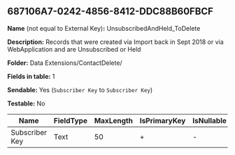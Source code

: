 ## 687106A7-0242-4856-8412-DDC88B60FBCF

**Name** (not equal to External Key)**:** UnsubscribedAndHeld_ToDelete

**Description:** Records that were created via Import back in Sept 2018 or via WebApplication and are Unsubscribed or Held

**Folder:** Data Extensions/ContactDelete/

**Fields in table:** 1

**Sendable:** Yes (`Subscriber Key` to `Subscriber Key`)

**Testable:** No

| Name | FieldType | MaxLength | IsPrimaryKey | IsNullable | DefaultValue |
| --- | --- | --- | --- | --- | --- |
| Subscriber Key | Text | 50 | + | - |  |
